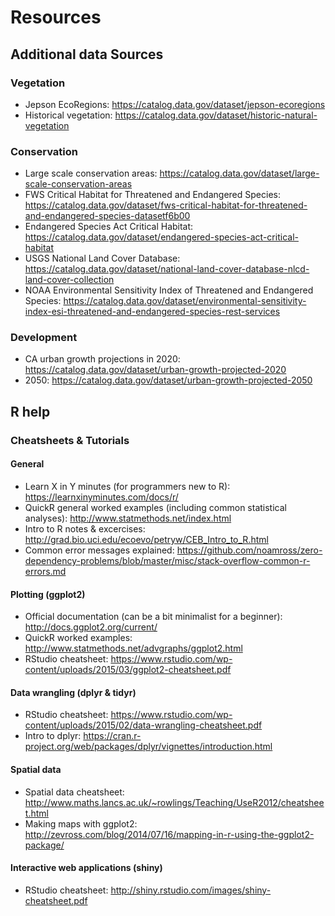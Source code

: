 # Resources  

## Additional data Sources  
### Vegetation  
* Jepson EcoRegions: https://catalog.data.gov/dataset/jepson-ecoregions  
* Historical vegetation: https://catalog.data.gov/dataset/historic-natural-vegetation  

### Conservation  
* Large scale conservation areas: https://catalog.data.gov/dataset/large-scale-conservation-areas    
* FWS Critical Habitat for Threatened and Endangered Species: https://catalog.data.gov/dataset/fws-critical-habitat-for-threatened-and-endangered-species-datasetf6b00   
* Endangered Species Act Critical Habitat: https://catalog.data.gov/dataset/endangered-species-act-critical-habitat   
* USGS National Land Cover Database: https://catalog.data.gov/dataset/national-land-cover-database-nlcd-land-cover-collection   
* NOAA Environmental Sensitivity Index of Threatened and Endangered Species: https://catalog.data.gov/dataset/environmental-sensitivity-index-esi-threatened-and-endangered-species-rest-services   

### Development
* CA urban growth projections in 2020: https://catalog.data.gov/dataset/urban-growth-projected-2020  
* 2050: https://catalog.data.gov/dataset/urban-growth-projected-2050  


## R help  
### Cheatsheets & Tutorials    
#### General
* Learn X in Y minutes (for programmers new to R): https://learnxinyminutes.com/docs/r/
* QuickR general worked examples (including common statistical analyses): http://www.statmethods.net/index.html
* Intro to R notes & excercises: http://grad.bio.uci.edu/ecoevo/petryw/CEB_Intro_to_R.html
* Common error messages explained: https://github.com/noamross/zero-dependency-problems/blob/master/misc/stack-overflow-common-r-errors.md

#### Plotting (ggplot2)
* Official documentation (can be a bit minimalist for a beginner): http://docs.ggplot2.org/current/
* QuickR worked examples: http://www.statmethods.net/advgraphs/ggplot2.html
* RStudio cheatsheet: https://www.rstudio.com/wp-content/uploads/2015/03/ggplot2-cheatsheet.pdf

#### Data wrangling (dplyr & tidyr)
* RStudio cheatsheet: https://www.rstudio.com/wp-content/uploads/2015/02/data-wrangling-cheatsheet.pdf
* Intro to dplyr: https://cran.r-project.org/web/packages/dplyr/vignettes/introduction.html  

#### Spatial data
* Spatial data cheatsheet: http://www.maths.lancs.ac.uk/~rowlings/Teaching/UseR2012/cheatsheet.html
* Making maps with ggplot2: http://zevross.com/blog/2014/07/16/mapping-in-r-using-the-ggplot2-package/

#### Interactive web applications (shiny)
* RStudio cheatsheet: http://shiny.rstudio.com/images/shiny-cheatsheet.pdf


###

